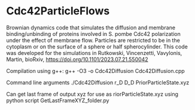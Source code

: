 # Cdc42ParticleFlows
Brownian dynamics code that simulates the diffusion and membrane binding/unbinding of proteins involved in S. pombe Cdc42 polarization under the effect of membrane flow. Particles are restricted to be in the cytoplasm or on the surface of a sphere or half spherocylinder. This code was developed for the simulations in Rutkowski, Vincenzetti, Vavylonis, Martin, bioRxiv, https://doi.org/10.1101/2023.07.21.550042

Compilation using g++: g++ -O3 -o Cdc42Diffusion Cdc42Diffusion.cpp

Command line arguments ./Cdc42Diffusion r_D D_D PriorParticleState.xyz

Can get last frame of output xyz for use as riorParticleState.xyz using python script GetLastFrameXYZ_folder.py
